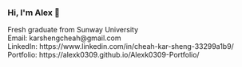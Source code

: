 ### Hi, I'm Alex 👋

<!--
**Alexk0309/Alexk0309** is a ✨ _special_ ✨ repository because its `README.md` (this file) appears on your GitHub profile.

Here are some ideas to get you started:

- 🔭 I’m currently working on ...
- 🌱 I’m currently learning ...
- 👯 I’m looking to collaborate on ...
- 🤔 I’m looking for help with ...
- 💬 Ask me about ...
- 📫 How to reach me: ...
- 😄 Pronouns: ...
- ⚡ Fun fact: ...
-->

<p>Fresh graduate from Sunway University<br>Email: karshengcheah@gmail.com<br>LinkedIn: https://www.linkedin.com/in/cheah-kar-sheng-33299a1b9/<br>Portfolio: https://alexk0309.github.io/Alexk0309-Portfolio/</p>
